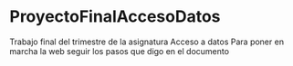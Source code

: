 # ProyectoFinalAccesoDatos
Trabajo final del trimestre de la asignatura Acceso a datos
Para poner en marcha la web seguir los pasos que digo en el documento
